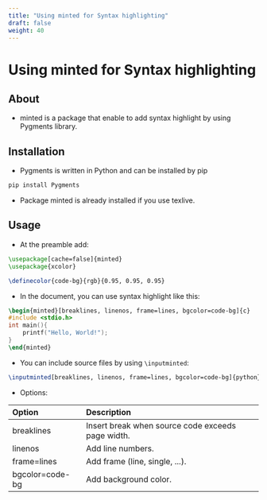 ```yaml
---
title: "Using minted for Syntax highlighting"
draft: false
weight: 40
---
```


# Using minted for Syntax highlighting

## About

- minted is a package that enable to add syntax highlight by using Pygments library.

## Installation

- Pygments is written in Python and can be installed by pip

```sh
pip install Pygments
```

- Package minted is already installed if you use texlive.

## Usage

- At the preamble add:

```tex
\usepackage[cache=false]{minted}
\usepackage{xcolor}

\definecolor{code-bg}{rgb}{0.95, 0.95, 0.95}
```

- In the document, you can use syntax highlight like this:

```tex
\begin{minted}[breaklines, linenos, frame=lines, bgcolor=code-bg]{c}
#include <stdio.h>
int main(){
    printf("Hello, World!");
}
\end{minted}
```

- You can include source files by using `\inputminted`:

```tex
\inputminted[breaklines, linenos, frame=lines, bgcolor=code-bg]{python}{src/hello.py}
```

- Options:

|Option|Description|
|:--|:--|
|breaklines | Insert break when source code exceeds page width.|
|linenos | Add line numbers.|
|frame=lines | Add frame (line, single, ...).|
|bgcolor=code-bg | Add background color.|

